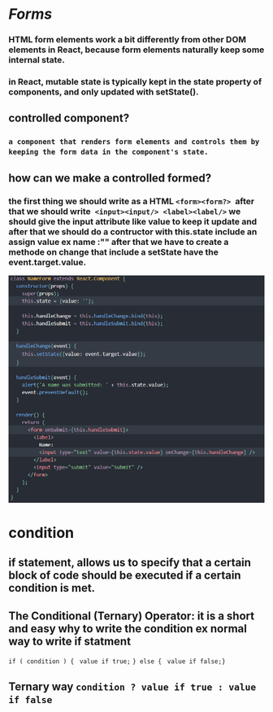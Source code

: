 # ***Forms***

###  HTML form elements work a bit differently from other DOM elements in React, because form elements naturally keep some internal state.

### in React, mutable state is typically kept in the state property of components, and only updated with setState().

## controlled component?
### `a component that renders form elements and controls them by keeping the form data in the component's state.`

## how can we make a controlled formed?
### the first thing we should write as a HTML `<form><form?> `after that we should write` <input><input/> <label><label/>` we should give the input attribute like value to keep it update  and after that we should do a contructor with this.state include an assign value  ex name :""   after that we have to create a methode on change that include a setState have the event.target.value.
![form](form.PNG)

# condition 
## if statement, allows us to specify that a certain block of code should be executed if a certain condition is met.

## The Conditional (Ternary) Operator: it is a short and easy why to write the condition ex normal way to write if statment 
`if ( condition ) {`
 ` value if true;`
`} else {`
 ` value if false;}`
 ## Ternary way `condition ? value if true : value if false`

